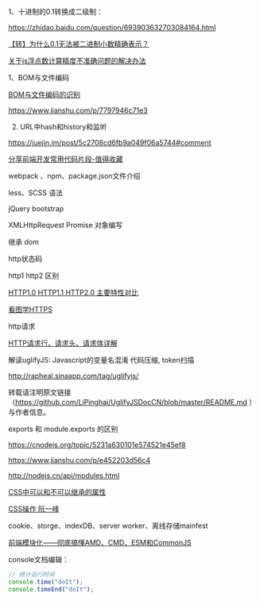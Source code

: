 1、十进制的0.1转换成二级制：

<https://zhidao.baidu.com/question/693903632703084164.html>

[【转】为什么0.1无法被二进制小数精确表示？](https://www.cnblogs.com/scecit/p/5276943.html)

[关于js浮点数计算精度不准确问题的解决办法](https://www.cnblogs.com/xinggood/p/6639022.html)



1、BOM与文件编码

[BOM与文件编码的识别](https://blog.csdn.net/Boboma_dut/article/details/79639306)

https://www.jianshu.com/p/7797946c71e3



2. URL中hash和history和监听

https://juejin.im/post/5c2708cd6fb9a049f06a5744#comment



[分享前端开发常用代码片段-值得收藏](https://segmentfault.com/a/1190000014700549)



webpack 、npm、package.json文件介绍

less、SCSS 语法

jQuery bootstrap

XMLHttpRequest Promise 对象编写

继承 dom



http状态码 

http1 http2 区别

[HTTP1.0 HTTP1.1 HTTP2.0 主要特性对比](https://segmentfault.com/a/1190000013028798)

[看图学HTTPS](https://segmentfault.com/a/1190000014954687) 

http请求

[HTTP请求行、请求头、请求体详解](https://blog.csdn.net/u010256388/article/details/68491509)



解读uglifyJS: Javascript的变量名混淆 代码压缩, token扫描

http://rapheal.sinaapp.com/tag/uglifyjs/

转载请注明原文链接（<https://github.com/LiPinghai/UglifyJSDocCN/blob/master/README.md> ）与作者信息。



exports 和 module.exports 的区别

https://cnodejs.org/topic/5231a630101e574521e45ef8

https://www.jianshu.com/p/e452203d56c4

http://nodejs.cn/api/modules.html



[CSS中可以和不可以继承的属性](https://www.cnblogs.com/thislbq/p/5882105.html)



[CSS操作  阮一峰](http://javascript.ruanyifeng.com/dom/css.html)





cookie、storge、indexDB、server worker、离线存储mainfest

[前端模块化——彻底搞懂AMD、CMD、ESM和CommonJS](https://www.cnblogs.com/chenwenhao/p/12153332.html)



console文档编辑：

```js
// 统计运行时间
console.time("doIt");
console.timeEnd("doIt");
```

